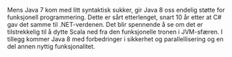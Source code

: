 Mens Java 7 kom med litt syntaktisk sukker, gir Java 8 oss endelig støtte for funksjonell programmering. Dette er sårt etterlenget, snart 10 år etter at C# gav det samme til .NET-verdenen. Det blir spennende å se om det er tilstrekkelig til å dytte Scala ned fra den funksjonelle tronen i JVM-sfæren. I tillegg kommer Java 8 med forbedringer i sikkerhet og parallellisering og en del annen nyttig funksjonalitet.
